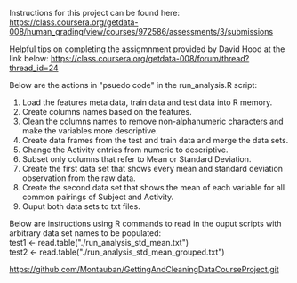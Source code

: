 Instructions for this project can be found here:
https://class.coursera.org/getdata-008/human_grading/view/courses/972586/assessments/3/submissions

Helpful tips on completing the assigmnment provided by David Hood at the link below:
https://class.coursera.org/getdata-008/forum/thread?thread_id=24

Below are the actions in "psuedo code" in the run_analysis.R script:  
1. Load the features meta data, train data and test data into R memory.  
2. Create columns names based on the features.  
3. Clean the columns names to remove non-alphanumeric characters and make the variables more descriptive.  
4. Create data frames from the test and train data and merge the data sets.  
5. Change the Activity entries from numeric to descriptive.  
6. Subset only columns that refer to Mean or Standard Deviation.  
7. Create the first data set that shows every mean and standard deviation observation from the raw data.  
8. Create the second data set that shows the mean of each variable for all common pairings of Subject and Activity.  
9. Ouput both data sets to txt files.  

Below are instructions using R commands to read in the ouput scripts with arbitrary 
data set names to be populated:  
test1 <- read.table("./run_analysis_std_mean.txt")  
test2 <- read.table("./run_analysis_std_mean_grouped.txt")  

https://github.com/Montauban/GettingAndCleaningDataCourseProject.git
